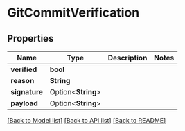 # GitCommitVerification

## Properties

Name | Type | Description | Notes
------------ | ------------- | ------------- | -------------
**verified** | **bool** |  | 
**reason** | **String** |  | 
**signature** | Option<**String**> |  | 
**payload** | Option<**String**> |  | 

[[Back to Model list]](../README.md#documentation-for-models) [[Back to API list]](../README.md#documentation-for-api-endpoints) [[Back to README]](../README.md)


